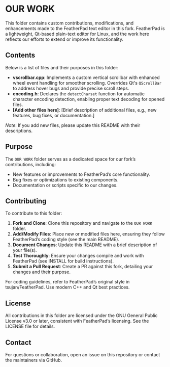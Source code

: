 # OUR WORK

This folder contains custom contributions, modifications, and enhancements made to the FeatherPad text editor in this fork. FeatherPad is a lightweight, Qt-based plain-text editor for Linux, and the work here reflects our efforts to extend or improve its functionality.

## Contents

Below is a list of files and their purposes in this folder:

- **vscrollbar.cpp**: Implements a custom vertical scrollbar with enhanced wheel event handling for smoother scrolling. Overrides Qt's `QScrollBar` to address hover bugs and provide precise scroll steps.
- **encoding.h**: Declares the `detectCharset` function for automatic character encoding detection, enabling proper text decoding for opened files.
- **\[Add other files here\]**: \[Brief description of additional files, e.g., new features, bug fixes, or documentation.\]

*Note*: If you add new files, please update this README with their descriptions.

## Purpose

The `OUR WORK` folder serves as a dedicated space for our fork’s contributions, including:

- New features or improvements to FeatherPad’s core functionality.
- Bug fixes or optimizations to existing components.
- Documentation or scripts specific to our changes.

## Contributing

To contribute to this folder:

1. **Fork and Clone**: Clone this repository and navigate to the `OUR WORK` folder.
2. **Add/Modify Files**: Place new or modified files here, ensuring they follow FeatherPad’s coding style (see the main README).
3. **Document Changes**: Update this README with a brief description of your file(s).
4. **Test Thoroughly**: Ensure your changes compile and work with FeatherPad (see INSTALL for build instructions).
5. **Submit a Pull Request**: Create a PR against this fork, detailing your changes and their purpose.

For coding guidelines, refer to FeatherPad’s original style in tsujan/FeatherPad. Use modern C++ and Qt best practices.

## License

All contributions in this folder are licensed under the GNU General Public License v3.0 or later, consistent with FeatherPad’s licensing. See the LICENSE file for details.

## Contact

For questions or collaboration, open an issue on this repository or contact the maintainers via GitHub.
